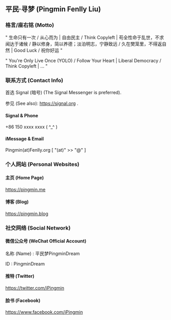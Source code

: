 ## 平民·寻梦 (Pingmin Fenlly Liu)


### 格言/座右铭 (Motto)

" 生命只有一次 / 从心而为 | 自由民主 / Think Copyleft | 苟全性命于乱世，不求闻达于诸候 / 静以修身，简以养德；淡泊明志，宁静致远 / 久在樊笼里，不得返自然 | Good Luck / 祝你好运 "

" You're Only Live Once (YOLO) / Follow Your Heart | Liberal Democracy / Think Copyleft | ... "


### 联系方式 (Contact Info)

首选 Signal (暗号) (The Signal Messenger is preferred).

参见 (See also): https://signal.org .

#### Signal & Phone

+86 150 xxxx xxxx ( ^_^ )

#### iMessage & Email

Pingmin(at)Fenlly.org  [ "(at)" >> "@" ]


### 个人网站 (Personal Websites)

#### 主页 (Home Page)

https://pingmin.me

#### 博客 (Blog)

https://pingmin.blog


### 社交网络 (Social Network)

#### 微信公众号 (WeChat Official Account)

名称 (Name) : 平民梦PingminDream

ID : PingminDream

#### 推特 (Twitter)

https://twitter.com/iPingmin

#### 脸书 (Facebook)

https://www.facebook.com/iPingmin
